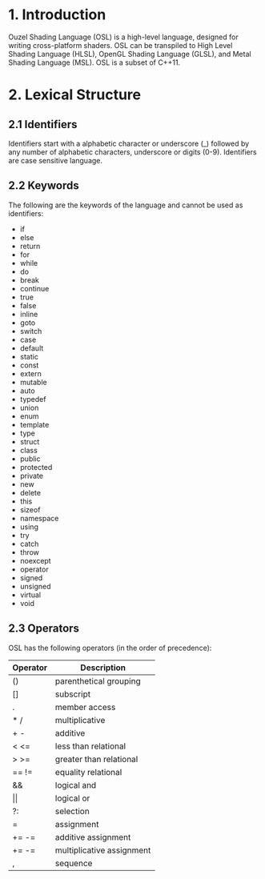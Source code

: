 # 1. Introduction
Ouzel Shading Language (OSL) is a high-level language, designed for writing cross-platform shaders. OSL can be transpiled to High Level Shading Language (HLSL), OpenGL Shading Language (GLSL), and Metal Shading Language (MSL). OSL is a subset of C++11.

# 2. Lexical Structure

## 2.1 Identifiers

Identifiers start with a alphabetic character or underscore (_) followed by any number of alphabetic characters, underscore or digits (0-9). Identifiers are case sensitive language.

## 2.2 Keywords

The following are the keywords of the language and cannot be used as identifiers:

* if
* else
* return
* for
* while
* do
* break
* continue
* true
* false
* inline
* goto
* switch
* case
* default
* static
* const
* extern
* mutable
* auto
* typedef
* union
* enum
* template
* type
* struct
* class
* public
* protected
* private
* new
* delete
* this
* sizeof
* namespace
* using
* try
* catch
* throw
* noexcept
* operator
* signed
* unsigned
* virtual
* void

## 2.3 Operators

OSL has the following operators (in the order of precedence):

| Operator | Description |
|----------|-------------|
| () | parenthetical grouping |
| [] | subscript |
| . | member access |
| \* / | multiplicative |
| \+ \- | additive |
| < <= | less than relational |
| > >= | greater than relational |
| == != | equality relational |
| && | logical and |
| \|\| | logical or |
| ?: | selection |
| = | assignment |
| += -= | additive assignment |
| += -= | multiplicative assignment |
| , | sequence |